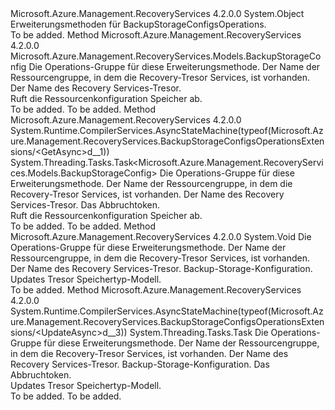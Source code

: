 <Type Name="BackupStorageConfigsOperationsExtensions" FullName="Microsoft.Azure.Management.RecoveryServices.BackupStorageConfigsOperationsExtensions">
  <TypeSignature Language="C#" Value="public static class BackupStorageConfigsOperationsExtensions" />
  <TypeSignature Language="ILAsm" Value=".class public auto ansi abstract sealed beforefieldinit BackupStorageConfigsOperationsExtensions extends System.Object" />
  <TypeSignature Language="DocId" Value="T:Microsoft.Azure.Management.RecoveryServices.BackupStorageConfigsOperationsExtensions" />
  <TypeSignature Language="VB.NET" Value="Public Module BackupStorageConfigsOperationsExtensions" />
  <TypeSignature Language="F#" Value="type BackupStorageConfigsOperationsExtensions = class" />
  <AssemblyInfo>
    <AssemblyName>Microsoft.Azure.Management.RecoveryServices</AssemblyName>
    <AssemblyVersion>4.2.0.0</AssemblyVersion>
  </AssemblyInfo>
  <Base>
    <BaseTypeName>System.Object</BaseTypeName>
  </Base>
  <Interfaces />
  <Docs>
    <summary>
            Erweiterungsmethoden für BackupStorageConfigsOperations.
            </summary>
    <remarks>To be added.</remarks>
  </Docs>
  <Members>
    <Member MemberName="Get">
      <MemberSignature Language="C#" Value="public static Microsoft.Azure.Management.RecoveryServices.Models.BackupStorageConfig Get (this Microsoft.Azure.Management.RecoveryServices.IBackupStorageConfigsOperations operations, string resourceGroupName, string vaultName);" />
      <MemberSignature Language="ILAsm" Value=".method public static hidebysig class Microsoft.Azure.Management.RecoveryServices.Models.BackupStorageConfig Get(class Microsoft.Azure.Management.RecoveryServices.IBackupStorageConfigsOperations operations, string resourceGroupName, string vaultName) cil managed" />
      <MemberSignature Language="DocId" Value="M:Microsoft.Azure.Management.RecoveryServices.BackupStorageConfigsOperationsExtensions.Get(Microsoft.Azure.Management.RecoveryServices.IBackupStorageConfigsOperations,System.String,System.String)" />
      <MemberSignature Language="VB.NET" Value="&lt;Extension()&gt;&#xA;Public Function Get (operations As IBackupStorageConfigsOperations, resourceGroupName As String, vaultName As String) As BackupStorageConfig" />
      <MemberSignature Language="F#" Value="static member Get : Microsoft.Azure.Management.RecoveryServices.IBackupStorageConfigsOperations * string * string -&gt; Microsoft.Azure.Management.RecoveryServices.Models.BackupStorageConfig" Usage="Microsoft.Azure.Management.RecoveryServices.BackupStorageConfigsOperationsExtensions.Get (operations, resourceGroupName, vaultName)" />
      <MemberType>Method</MemberType>
      <AssemblyInfo>
        <AssemblyName>Microsoft.Azure.Management.RecoveryServices</AssemblyName>
        <AssemblyVersion>4.2.0.0</AssemblyVersion>
      </AssemblyInfo>
      <ReturnValue>
        <ReturnType>Microsoft.Azure.Management.RecoveryServices.Models.BackupStorageConfig</ReturnType>
      </ReturnValue>
      <Parameters>
        <Parameter Name="operations" Type="Microsoft.Azure.Management.RecoveryServices.IBackupStorageConfigsOperations" RefType="this" />
        <Parameter Name="resourceGroupName" Type="System.String" />
        <Parameter Name="vaultName" Type="System.String" />
      </Parameters>
      <Docs>
        <param name="operations">
            Die Operations-Gruppe für diese Erweiterungsmethode.
            </param>
        <param name="resourceGroupName">
            Der Name der Ressourcengruppe, in dem die Recovery-Tresor Services, ist vorhanden.
            </param>
        <param name="vaultName">
            Der Name des Recovery Services-Tresor.
            </param>
        <summary>
            Ruft die Ressourcenkonfiguration Speicher ab.
            </summary>
        <returns>To be added.</returns>
        <remarks>To be added.</remarks>
      </Docs>
    </Member>
    <Member MemberName="GetAsync">
      <MemberSignature Language="C#" Value="public static System.Threading.Tasks.Task&lt;Microsoft.Azure.Management.RecoveryServices.Models.BackupStorageConfig&gt; GetAsync (this Microsoft.Azure.Management.RecoveryServices.IBackupStorageConfigsOperations operations, string resourceGroupName, string vaultName, System.Threading.CancellationToken cancellationToken = null);" />
      <MemberSignature Language="ILAsm" Value=".method public static hidebysig class System.Threading.Tasks.Task`1&lt;class Microsoft.Azure.Management.RecoveryServices.Models.BackupStorageConfig&gt; GetAsync(class Microsoft.Azure.Management.RecoveryServices.IBackupStorageConfigsOperations operations, string resourceGroupName, string vaultName, valuetype System.Threading.CancellationToken cancellationToken) cil managed" />
      <MemberSignature Language="DocId" Value="M:Microsoft.Azure.Management.RecoveryServices.BackupStorageConfigsOperationsExtensions.GetAsync(Microsoft.Azure.Management.RecoveryServices.IBackupStorageConfigsOperations,System.String,System.String,System.Threading.CancellationToken)" />
      <MemberSignature Language="F#" Value="static member GetAsync : Microsoft.Azure.Management.RecoveryServices.IBackupStorageConfigsOperations * string * string * System.Threading.CancellationToken -&gt; System.Threading.Tasks.Task&lt;Microsoft.Azure.Management.RecoveryServices.Models.BackupStorageConfig&gt;" Usage="Microsoft.Azure.Management.RecoveryServices.BackupStorageConfigsOperationsExtensions.GetAsync (operations, resourceGroupName, vaultName, cancellationToken)" />
      <MemberType>Method</MemberType>
      <AssemblyInfo>
        <AssemblyName>Microsoft.Azure.Management.RecoveryServices</AssemblyName>
        <AssemblyVersion>4.2.0.0</AssemblyVersion>
      </AssemblyInfo>
      <Attributes>
        <Attribute>
          <AttributeName>System.Runtime.CompilerServices.AsyncStateMachine(typeof(Microsoft.Azure.Management.RecoveryServices.BackupStorageConfigsOperationsExtensions/&lt;GetAsync&gt;d__1))</AttributeName>
        </Attribute>
      </Attributes>
      <ReturnValue>
        <ReturnType>System.Threading.Tasks.Task&lt;Microsoft.Azure.Management.RecoveryServices.Models.BackupStorageConfig&gt;</ReturnType>
      </ReturnValue>
      <Parameters>
        <Parameter Name="operations" Type="Microsoft.Azure.Management.RecoveryServices.IBackupStorageConfigsOperations" RefType="this" />
        <Parameter Name="resourceGroupName" Type="System.String" />
        <Parameter Name="vaultName" Type="System.String" />
        <Parameter Name="cancellationToken" Type="System.Threading.CancellationToken" />
      </Parameters>
      <Docs>
        <param name="operations">
            Die Operations-Gruppe für diese Erweiterungsmethode.
            </param>
        <param name="resourceGroupName">
            Der Name der Ressourcengruppe, in dem die Recovery-Tresor Services, ist vorhanden.
            </param>
        <param name="vaultName">
            Der Name des Recovery Services-Tresor.
            </param>
        <param name="cancellationToken">
            Das Abbruchtoken.
            </param>
        <summary>
            Ruft die Ressourcenkonfiguration Speicher ab.
            </summary>
        <returns>To be added.</returns>
        <remarks>To be added.</remarks>
      </Docs>
    </Member>
    <Member MemberName="Update">
      <MemberSignature Language="C#" Value="public static void Update (this Microsoft.Azure.Management.RecoveryServices.IBackupStorageConfigsOperations operations, string resourceGroupName, string vaultName, Microsoft.Azure.Management.RecoveryServices.Models.BackupStorageConfig backupStorageConfig);" />
      <MemberSignature Language="ILAsm" Value=".method public static hidebysig void Update(class Microsoft.Azure.Management.RecoveryServices.IBackupStorageConfigsOperations operations, string resourceGroupName, string vaultName, class Microsoft.Azure.Management.RecoveryServices.Models.BackupStorageConfig backupStorageConfig) cil managed" />
      <MemberSignature Language="DocId" Value="M:Microsoft.Azure.Management.RecoveryServices.BackupStorageConfigsOperationsExtensions.Update(Microsoft.Azure.Management.RecoveryServices.IBackupStorageConfigsOperations,System.String,System.String,Microsoft.Azure.Management.RecoveryServices.Models.BackupStorageConfig)" />
      <MemberSignature Language="F#" Value="static member Update : Microsoft.Azure.Management.RecoveryServices.IBackupStorageConfigsOperations * string * string * Microsoft.Azure.Management.RecoveryServices.Models.BackupStorageConfig -&gt; unit" Usage="Microsoft.Azure.Management.RecoveryServices.BackupStorageConfigsOperationsExtensions.Update (operations, resourceGroupName, vaultName, backupStorageConfig)" />
      <MemberType>Method</MemberType>
      <AssemblyInfo>
        <AssemblyName>Microsoft.Azure.Management.RecoveryServices</AssemblyName>
        <AssemblyVersion>4.2.0.0</AssemblyVersion>
      </AssemblyInfo>
      <ReturnValue>
        <ReturnType>System.Void</ReturnType>
      </ReturnValue>
      <Parameters>
        <Parameter Name="operations" Type="Microsoft.Azure.Management.RecoveryServices.IBackupStorageConfigsOperations" RefType="this" />
        <Parameter Name="resourceGroupName" Type="System.String" />
        <Parameter Name="vaultName" Type="System.String" />
        <Parameter Name="backupStorageConfig" Type="Microsoft.Azure.Management.RecoveryServices.Models.BackupStorageConfig" />
      </Parameters>
      <Docs>
        <param name="operations">
            Die Operations-Gruppe für diese Erweiterungsmethode.
            </param>
        <param name="resourceGroupName">
            Der Name der Ressourcengruppe, in dem die Recovery-Tresor Services, ist vorhanden.
            </param>
        <param name="vaultName">
            Der Name des Recovery Services-Tresor.
            </param>
        <param name="backupStorageConfig">
            Backup-Storage-Konfiguration.
            </param>
        <summary>
            Updates Tresor Speichertyp-Modell.
            </summary>
        <remarks>To be added.</remarks>
      </Docs>
    </Member>
    <Member MemberName="UpdateAsync">
      <MemberSignature Language="C#" Value="public static System.Threading.Tasks.Task UpdateAsync (this Microsoft.Azure.Management.RecoveryServices.IBackupStorageConfigsOperations operations, string resourceGroupName, string vaultName, Microsoft.Azure.Management.RecoveryServices.Models.BackupStorageConfig backupStorageConfig, System.Threading.CancellationToken cancellationToken = null);" />
      <MemberSignature Language="ILAsm" Value=".method public static hidebysig class System.Threading.Tasks.Task UpdateAsync(class Microsoft.Azure.Management.RecoveryServices.IBackupStorageConfigsOperations operations, string resourceGroupName, string vaultName, class Microsoft.Azure.Management.RecoveryServices.Models.BackupStorageConfig backupStorageConfig, valuetype System.Threading.CancellationToken cancellationToken) cil managed" />
      <MemberSignature Language="DocId" Value="M:Microsoft.Azure.Management.RecoveryServices.BackupStorageConfigsOperationsExtensions.UpdateAsync(Microsoft.Azure.Management.RecoveryServices.IBackupStorageConfigsOperations,System.String,System.String,Microsoft.Azure.Management.RecoveryServices.Models.BackupStorageConfig,System.Threading.CancellationToken)" />
      <MemberSignature Language="F#" Value="static member UpdateAsync : Microsoft.Azure.Management.RecoveryServices.IBackupStorageConfigsOperations * string * string * Microsoft.Azure.Management.RecoveryServices.Models.BackupStorageConfig * System.Threading.CancellationToken -&gt; System.Threading.Tasks.Task" Usage="Microsoft.Azure.Management.RecoveryServices.BackupStorageConfigsOperationsExtensions.UpdateAsync (operations, resourceGroupName, vaultName, backupStorageConfig, cancellationToken)" />
      <MemberType>Method</MemberType>
      <AssemblyInfo>
        <AssemblyName>Microsoft.Azure.Management.RecoveryServices</AssemblyName>
        <AssemblyVersion>4.2.0.0</AssemblyVersion>
      </AssemblyInfo>
      <Attributes>
        <Attribute>
          <AttributeName>System.Runtime.CompilerServices.AsyncStateMachine(typeof(Microsoft.Azure.Management.RecoveryServices.BackupStorageConfigsOperationsExtensions/&lt;UpdateAsync&gt;d__3))</AttributeName>
        </Attribute>
      </Attributes>
      <ReturnValue>
        <ReturnType>System.Threading.Tasks.Task</ReturnType>
      </ReturnValue>
      <Parameters>
        <Parameter Name="operations" Type="Microsoft.Azure.Management.RecoveryServices.IBackupStorageConfigsOperations" RefType="this" />
        <Parameter Name="resourceGroupName" Type="System.String" />
        <Parameter Name="vaultName" Type="System.String" />
        <Parameter Name="backupStorageConfig" Type="Microsoft.Azure.Management.RecoveryServices.Models.BackupStorageConfig" />
        <Parameter Name="cancellationToken" Type="System.Threading.CancellationToken" />
      </Parameters>
      <Docs>
        <param name="operations">
            Die Operations-Gruppe für diese Erweiterungsmethode.
            </param>
        <param name="resourceGroupName">
            Der Name der Ressourcengruppe, in dem die Recovery-Tresor Services, ist vorhanden.
            </param>
        <param name="vaultName">
            Der Name des Recovery Services-Tresor.
            </param>
        <param name="backupStorageConfig">
            Backup-Storage-Konfiguration.
            </param>
        <param name="cancellationToken">
            Das Abbruchtoken.
            </param>
        <summary>
            Updates Tresor Speichertyp-Modell.
            </summary>
        <returns>To be added.</returns>
        <remarks>To be added.</remarks>
      </Docs>
    </Member>
  </Members>
</Type>